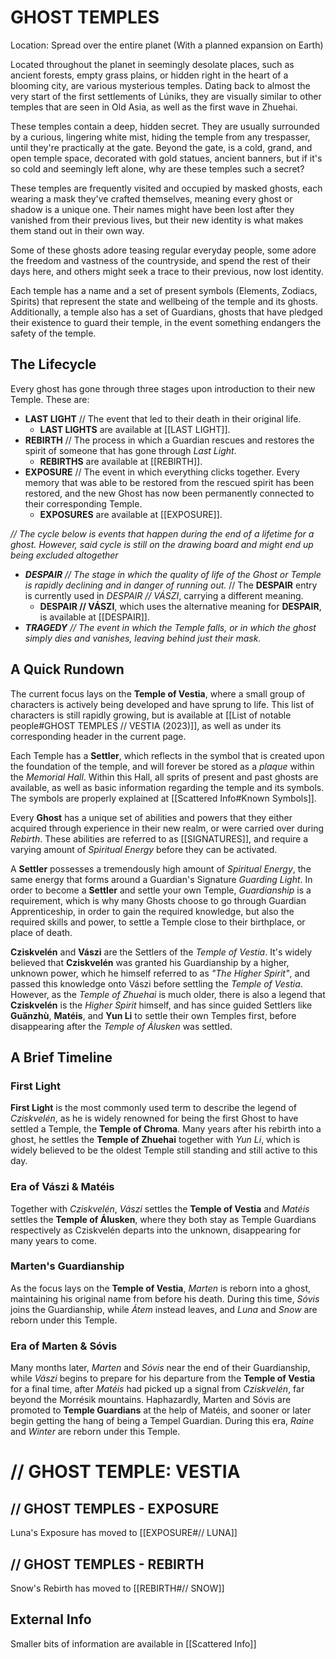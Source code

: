 # GHOST TEMPLES
Location: Spread over the entire planet (With a planned expansion on Earth)
  
Located throughout the planet in seemingly desolate places, such as ancient forests, empty grass plains, or hidden right in the heart of a blooming city, are various mysterious temples. Dating back to almost the very start of the first settlements of Lúniks, they are visually similar to other temples that are seen in Old Asia, as well as the first wave in Zhuehai.
  
These temples contain a deep, hidden secret. They are usually surrounded by a curious, lingering white mist, hiding the temple from any trespasser, until they're practically at the gate. Beyond the gate, is a cold, grand, and open temple space, decorated with gold statues, ancient banners, but if it's so cold and seemingly left alone, why are these temples such a secret?  
  
These temples are frequently visited and occupied by masked ghosts, each wearing a mask they've crafted themselves, meaning every ghost or shadow is a unique one. Their names might have been lost after they vanished from their previous lives, but their new identity is what makes them stand out in their own way.  
  
Some of these ghosts adore teasing regular everyday people, some adore the freedom and vastness of the countryside, and spend the rest of their days here, and others might seek a trace to their previous, now lost identity. 
  
Each temple has a name and a set of present symbols (Elements, Zodiacs, Spirits) that represent the state and wellbeing of the temple and its ghosts. Additionally, a temple also has a set of Guardians, ghosts that have pledged their existence to guard their temple, in the event something endangers the safety of the temple.  

## The Lifecycle
Every ghost has gone through three stages upon introduction to their new Temple. These are:
- **LAST LIGHT** // The event that led to their death in their original life.
	- **LAST LIGHTS** are available at [[LAST LIGHT]].
- **REBIRTH** // The process in which a Guardian rescues and restores the spirit of someone that has gone through *Last Light*.
	- **REBIRTHS** are available at [[REBIRTH]].
- **EXPOSURE** // The event in which everything clicks together. Every memory that was able to be restored from the rescued spirit has been restored, and the new Ghost has now been permanently connected to their corresponding Temple. 
	- **EXPOSURES** are available at [[EXPOSURE]].

*// The cycle below is events that happen during the end of a lifetime for a ghost. However, said cycle is still on the drawing board and might end up being excluded altogether*

- ***DESPAIR** // The stage in which the quality of life of the Ghost or Temple is rapidly declining and in danger of running out.* // The **DESPAIR** entry is currently used in *DESPAIR // VÁSZI*, carrying a different meaning.
	- **DESPAIR // VÁSZI**, which uses the alternative meaning for **DESPAIR**, is available at [[DESPAIR]].
- ***TRAGEDY** // The event in which the Temple falls, or in which the ghost simply dies and vanishes, leaving behind just their mask.*

## A Quick Rundown
The current focus lays on the **Temple of Vestia**, where a small group of characters is actively being developed and have sprung to life. This list of characters is still rapidly growing, but is available at [[List of notable people#GHOST TEMPLES // VESTIA (2023)]], as well as under its corresponding header in the current page. 

Each Temple has a **Settler**, which reflects in the symbol that is created upon the foundation of the temple, and will forever be stored as a *plaque* within the *Memorial Hall*. Within this Hall, all sprits of present and past ghosts are available, as well as basic information regarding the temple and its symbols. The symbols are properly explained at [[Scattered Info#Known Symbols]].

Every **Ghost** has a unique set of abilities and powers that they either acquired through experience in their new realm, or were carried over during *Rebirth*. These abilities are referred to as [[SIGNATURES]], and require a varying amount of *Spiritual Energy* before they can be activated. 

A **Settler** possesses a tremendously high amount of *Spiritual Energy*, the same energy that forms around a Guardian's Signature *Guarding Light*. In order to become a **Settler** and settle your own Temple, *Guardianship* is a requirement, which is why many Ghosts choose to go through Guardian Apprenticeship, in order to gain the required knowledge, but also the required skills and power, to settle a Temple close to their birthplace, or place of death. 

**Cziskvelén** and **Vászi** are the Settlers of the *Temple of Vestia*. It's widely believed that **Cziskvelén** was granted his Guardianship by a higher, unknown power, which he himself referred to as *"The Higher Spirit"*, and passed this knowledge onto Vászi before settling the *Temple of Vestia*. However, as the *Temple of Zhuehai* is much older, there is also a legend that **Cziskvelén** is the *Higher Spirit* himself, and has since guided Settlers like **Guǎnzhù**, **Matéis**, and **Yun Li** to settle their own Temples first, before disappearing after the *Temple of Álusken* was settled.


## A Brief Timeline
### First Light
**First Light** is the most commonly used term to describe the legend of *Cziskvelén*, as he is widely renowned for being the first Ghost to have settled a Temple, the **Temple of Chroma**. Many years after his rebirth into a ghost, he settles the **Temple of Zhuehai** together with *Yun Li*, which is widely believed to be the oldest Temple still standing and still active to this day.
### Era of Vászi & Matéis
Together with *Cziskvelén*, *Vászi* settles the **Temple of Vestia** and *Matéis* settles the **Temple of Álusken**, where they both stay as Temple Guardians respectively as Cziskvelén departs into the unknown, disappearing for many years to come.
### Marten's Guardianship 
As the focus lays on the **Temple of Vestia**, *Marten* is reborn into a ghost, maintaining his original name from before his death. During this time, *Sóvis* joins the Guardianship, while *Átem* instead leaves, and *Luna* and *Snow* are reborn under this Temple.
### Era of Marten & Sóvis
Many months later, *Marten* and *Sóvis* near the end of their Guardianship, while *Vászi* begins to prepare for his departure from the **Temple of Vestia** for a final time, after *Matéis* had picked up a signal from *Cziskvelén*, far beyond the Morrésik mountains. Haphazardly, Marten and Sóvis are promoted to **Temple Guardians** at the help of Matéis, and sooner or later begin getting the hang of being a Tempel Guardian. During this era, *Raine* and *Winter* are reborn under this Temple.


# // GHOST TEMPLE: VESTIA  

## // GHOST TEMPLES - EXPOSURE

Luna's Exposure has moved to [[EXPOSURE#// LUNA]]
## // GHOST TEMPLES - REBIRTH

Snow's Rebirth has moved to [[REBIRTH#// SNOW]]
## External Info
Smaller bits of information are available in [[Scattered Info]]
